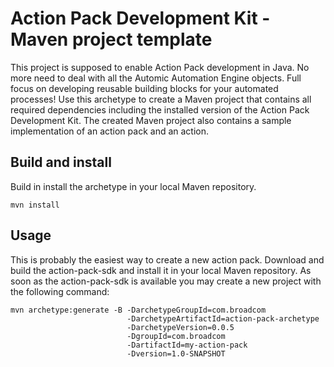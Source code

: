 # Action Pack Development Kit - Maven project template
This project is supposed to enable Action Pack development in Java. No more need to deal with all the Automic Automation Engine objects. Full focus on developing reusable building blocks for your automated processes! Use this archetype to create a Maven project that contains all required dependencies including the installed version of the Action Pack Development Kit. The created Maven project also contains a sample implementation of an action pack and an action.

## Build and install 
Build in install the archetype in your local Maven repository.

```
mvn install
```

## Usage

This is probably the easiest way to create a new action pack. Download and build the action-pack-sdk and install it in your local Maven repository. As soon as the action-pack-sdk is available you may create a new project with the following command:

```
mvn archetype:generate -B -DarchetypeGroupId=com.broadcom 
                          -DarchetypeArtifactId=action-pack-archetype 
                          -DarchetypeVersion=0.0.5 
                          -DgroupId=com.broadcom 
                          -DartifactId=my-action-pack 
                          -Dversion=1.0-SNAPSHOT
```
